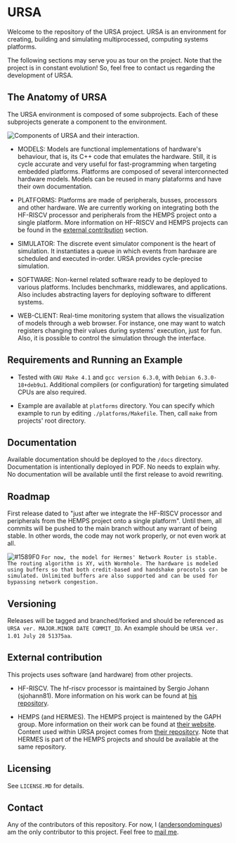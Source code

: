 # URSA

Welcome to the repository of the URSA project. URSA is an environment for creating, building and simulating multiprocessed, computing systems platforms.

The following sections may serve you as tour on the project. Note that the project is in constant evolution! So, feel free to contact us regarding the development of URSA.

## The Anatomy of URSA

The URSA environment is composed of some subprojects. Each of these subprojects generate a component to the environment. 

![Components of URSA and their interaction.](https://github.com/andersondomingues/ursa/blob/master/web-client/figs/URSA.png?raw=true)

- MODELS: Models are functional implementations of hardware's behaviour, that is, its C++ code that emulates the hardware. Still, it is cycle accurate and very useful for fast-programming when targeting embedded platforms. Platforms are composed of several interconnected hardware models. Models can be reused in many plataforms and have their own documentation.

- PLATFORMS: Platforms are made of peripherals, busses, processors and other hardware. We are currently working on integrating both the HF-RISCV processor and peripherals from the HEMPS project onto a single platform. More information on HF-RISCV and HEMPS projects can be found in the [external contribution](#external-contribution) section. 

- SIMULATOR: The discrete event simulator component is the heart of simulation. It instantiates a queue in which events from hardware are scheduled and executed in-order. URSA provides cycle-precise simulation.

- SOFTWARE: Non-kernel related software ready to be deployed to various platforms. Includes benchmarks, middlewares, and applications. Also includes abstracting layers for deploying software to different systems.

- WEB-CLIENT: Real-time monitoring system that allows the visualization of models through a web browser. For instance, one may want to watch registers changing their values during systems' execution, just for fun. Also, it is possible to control the simulation through the interface.

## Requirements and Running an Example

- Tested with ``GNU Make 4.1`` and ``gcc version 6.3.0``, with ``Debian 6.3.0-18+deb9u1``. Additional compilers (or configuration) for targeting simulated CPUs are also required. 

- Example are available at ``platforms`` directory. You can specify which example to run by editing ``./platforms/Makefile``. Then, call ``make`` from projects' root directory.

## Documentation

Available documentation should be deployed to the ``/docs`` directory. Documentation is intentionally deployed in PDF. No needs to explain why. No documentation will be available until the first release to avoid rewriting.

## Roadmap

First release dated to "just after we integrate the HF-RISCV processor and peripherals from the HEMPS project onto a single platform". Until them, all commits will be pushed to the main branch without any warrant of being stable. In other words, the code may not work properly, or not even work at all.

![#1589F0](https://placehold.it/15/00ee15/000000?text=+) `For now, the model for Hermes' Network Router is stable. The routing algorithm is XY, with Wormhole. The hardware is modeled using buffers so that both credit-based and handshake procotols can be simulated. Unlimited buffers are also supported and can be used for bypassing network congestion.`

## Versioning

Releases will be tagged and branched/forked and should be referenced as ``URSA ver. MAJOR.MINOR DATE COMMIT_ID``. An example should be ``URSA ver. 1.01 July 28 51375aa``.

## External contribution

This projects uses software (and hardware) from other projects. 

- HF-RISCV. The hf-riscv processor is maintained by Sergio Johann (sjohann81). More information on his work can be found at [his repository](https://github.com/sjohann81/hf-risc). 

- HEMPS (and HERMES). The HEMPS project is maintened by the GAPH group. More information on their work can be found at [their website](http://www.inf.pucrs.br/hemps/getting_started.html). Content used within URSA project comes from [their repository](https://github.com/GaphGroup/hemps). Note that HERMES is part of the HEMPS projects and should be available at the same repository.

## Licensing

See ``LICENSE.MD`` for details. 


## Contact

Any of the contributors of this repository. For now, I ([andersondomingues](https://github.com/andersondomingues)) am the only contributor to this project. Feel free to [mail me](mailto:ti.andersondomingues@gmail.com).
